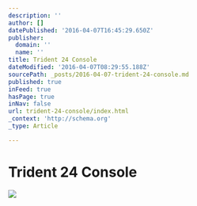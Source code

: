 ```yaml
---
description: ''
author: []
datePublished: '2016-04-07T16:45:29.650Z'
publisher:
  domain: ''
  name: ''
title: Trident 24 Console
dateModified: '2016-04-07T08:29:55.188Z'
sourcePath: _posts/2016-04-07-trident-24-console.md
published: true
inFeed: true
hasPage: true
inNav: false
url: trident-24-console/index.html
_context: 'http://schema.org'
_type: Article

---
```

# Trident 24 Console
![](https://the-grid-user-content.s3-us-west-2.amazonaws.com/8cf0b370-1b64-4e80-9c04-1bb6859d45f7.png)